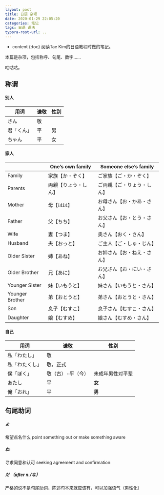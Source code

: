 ```yaml
---
layout: post
title: 日语 杂项
date: 2020-01-29 22:05:20
categories: 笔记
tags: 日语 语法
typora-root-url: ..
---
```


* content
{:toc}
阅读Tae Kim的日语教程时做的笔记。

本篇是杂项，包括称呼、句尾、数字……

咕咕咕。

<!-- more -->

## 称谓

#### 别人

| 用词       | 谦敬 | 性别 |
| ---------- | ---- | ---- |
| さん       | 敬   |      |
| 君「くん」 | 平   | 男   |
| ちゃん     | 平   | 女   |

#### 家人

|                 | One’s own family     | Someone else’s family      |
| --------------- | -------------------- | -------------------------- |
| Family          | 家族【か・ぞく】     | ご家族【ご・か・ぞく】     |
| Parents         | 両親【りょう・しん】 | ご両親【ご・りょう・しん】 |
| Mother          | 母【はは】           | お母さん【お・かあ・さん】 |
| Father          | 父【ちち】           | お父さん【お・とう・さん】 |
| Wife            | 妻【つま】           | 奥さん【おく・さん】       |
| Husband         | 夫【おっと】         | ご主人【ご・しゅ・じん】   |
| Older Sister    | 姉【あね】           | お姉さん【お・ねえ・さん】 |
| Older Brother   | 兄【あに】           | お兄さん【お・にい・さん】 |
| Younger Sister  | 妹【いもうと】       | 妹さん【いもうと・さん】   |
| Younger Brother | 弟【おとうと】       | 弟さん【おとうと・さん】   |
| Son             | 息子【むすこ】       | 息子さん【むすこ・さん】   |
| Daughter        | 娘【むすめ】         | 娘さん【むすめ・さん】     |

#### 自己

| 用词           | 谦敬              | 性别             |
| -------------- | ----------------- | ---------------- |
| 私「わたし」   | 敬                |                  |
| 私「わたくし」 | 敬，正式          |                  |
| 僕「ぼく」     | 敬（古）-平（今） | 未成年男性对平辈 |
| あたし         | 平                | **女**           |
| 俺「おれ」     | 平                | **男**           |

## 句尾助词

##### よ

希望点名什么  point something out or make something aware 

##### ね

寻求同意和认可  seeking agreement and confirmation 

##### だ （after n./な）

严格的说不是句尾助词，陈述句本来就应该有，可以加强语气（男性化）